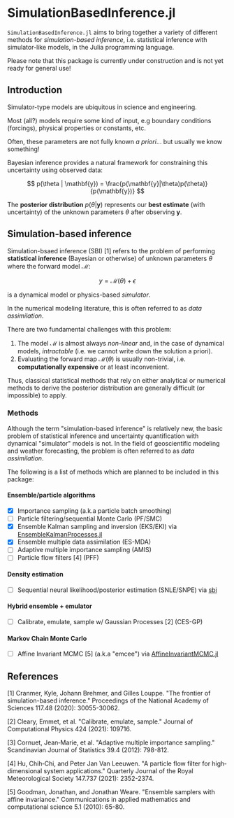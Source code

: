 # SimulationBasedInference.jl

`SimulationBasedInference.jl` aims to bring together a variety of different methods for *simulation-based inference*, i.e. statistical inference with simulator-like models, in the Julia programming language.

Please note that this package is currently under construction and is not yet ready for general use!

## Introduction
Simulator-type models are ubiquitous in science and engineering.

Most (all?) models require some kind of input, e.g boundary conditions (forcings), physical properties or constants, etc.

Often, these parameters are not fully known *a priori*... but usually we know something!

Bayesian inference provides a natural framework for constraining this uncertainty using observed data:

$$
p(\theta | \mathbf{y}) = \frac{p(\mathbf{y}|\theta)p(\theta)}{p(\mathbf{y})}
$$

The **posterior distribution** $p(\theta | \mathbf{y})$ represents our **best estimate** (with uncertainty) of the unknown parameters $\theta$ after observing $\mathbf{y}$.

## Simulation-based inference

Simulation-bsaed inference (SBI) [1] refers to the problem of performing **statistical inference** (Bayesian or otherwise) of unknown parameters $\theta$ where the forward model $\mathcal{M}$:

$$
y = \mathcal{M}(\theta) + \epsilon
$$

is a dynamical model or physics-based *simulator*.

In the numerical modeling literature, this is often referred to as *data assimilation*.

There are two fundamental challenges with this problem:
1. The model $\mathcal{M}$ is almost always *non-linear* and, in the case of dynamical models, *intractable* (i.e. we cannot write down the solution a priori).
2. Evaluating the forward map $\mathcal{M}(\theta)$ is usually non-trivial, i.e. **computationally expensive** or at least inconvenient.

Thus, classical statistical methods that rely on either analytical or numerical methods to derive the posterior distribution are generally difficult (or impossible) to apply.

### Methods

Although the term "simulation-based inference" is relatively new, the basic problem of statistical inference and uncertainty quantification with dynamical "simulator" models is not. In the field of geoscientific modeling and weather forecasting, the problem is often referred to as *data assimilation*.

The following is a list of methods which are planned to be included in this package:

#### Ensemble/particle algorithms

  - [x] Importance sampling (a.k.a particle batch smoothing)
  - [ ] Particle filtering/sequential Monte Carlo (PF/SMC)
  - [x] Ensemble Kalman sampling and inversion (EKS/EKI) via [EnsembleKalmanProcesses.jl](https://github.com/CliMA/EnsembleKalmanProcesses.jl)
  - [x] Ensemble multiple data assimilation (ES-MDA)
  - [ ] Adaptive multiple importance sampling (AMIS)
  - [ ] Particle flow filters [4] (PFF)

#### Density estimation
  - [ ] Sequential neural likelihood/posterior estimation (SNLE/SNPE) via [sbi](https://sbi-dev.github.io/sbi/)

#### Hybrid ensemble + emulator
  - [ ] Calibrate, emulate, sample w/ Gaussian Processes [2] (CES-GP)

#### Markov Chain Monte Carlo
  - [ ] Affine Invariant MCMC [5] (a.k.a "emcee") via [AffineInvariantMCMC.jl](https://github.com/madsjulia/AffineInvariantMCMC.jl)

## References
[1] Cranmer, Kyle, Johann Brehmer, and Gilles Louppe. "The frontier of simulation-based inference." Proceedings of the National Academy of Sciences 117.48 (2020): 30055-30062.

[2] Cleary, Emmet, et al. "Calibrate, emulate, sample." Journal of Computational Physics 424 (2021): 109716.

[3] Cornuet, Jean‐Marie, et al. "Adaptive multiple importance sampling." Scandinavian Journal of Statistics 39.4 (2012): 798-812.

[4] Hu, Chih‐Chi, and Peter Jan Van Leeuwen. "A particle flow filter for high‐dimensional system applications." Quarterly Journal of the Royal Meteorological Society 147.737 (2021): 2352-2374.

[5] Goodman, Jonathan, and Jonathan Weare. "Ensemble samplers with affine invariance." Communications in applied mathematics and computational science 5.1 (2010): 65-80.
